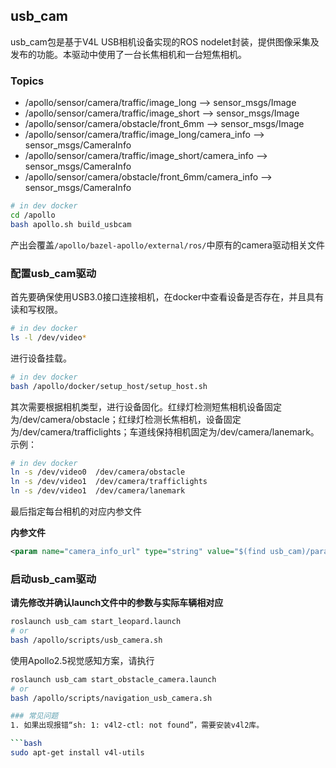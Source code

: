 
## usb_cam
usb_cam包是基于V4L USB相机设备实现的ROS nodelet封装，提供图像采集及发布的功能。本驱动中使用了一台长焦相机和一台短焦相机。

### Topics

* /apollo/sensor/camera/traffic/image_long --> sensor_msgs/Image
* /apollo/sensor/camera/traffic/image_short --> sensor_msgs/Image
* /apollo/sensor/camera/obstacle/front_6mm --> sensor_msgs/Image
* /apollo/sensor/camera/traffic/image_long/camera_info --> sensor_msgs/CameraInfo
* /apollo/sensor/camera/traffic/image_short/camera_info --> sensor_msgs/CameraInfo
* /apollo/sensor/camera/obstacle/front_6mm/camera_info --> sensor_msgs/CameraInfo

```bash
# in dev docker
cd /apollo
bash apollo.sh build_usbcam
```
产出会覆盖`/apollo/bazel-apollo/external/ros/`中原有的camera驱动相关文件

### 配置usb_cam驱动

首先要确保使用USB3.0接口连接相机，在docker中查看设备是否存在，并且具有读和写权限。

```bash
# in dev docker
ls -l /dev/video*
```
进行设备挂载。
```bash 
# in dev docker
bash /apollo/docker/setup_host/setup_host.sh
```

其次需要根据相机类型，进行设备固化。红绿灯检测短焦相机设备固定为/dev/camera/obstacle；红绿灯检测长焦相机，设备固定为/dev/camera/trafficlights；车道线保持相机固定为/dev/camera/lanemark。示例：

```bash
# in dev docker
ln -s /dev/video0  /dev/camera/obstacle
ln -s /dev/video1  /dev/camera/trafficlights
ln -s /dev/video1  /dev/camera/lanemark
```

最后指定每台相机的对应内参文件

**内参文件**
```xml
<param name="camera_info_url" type="string" value="$(find usb_cam)/params/onsemi_traffic_intrinsics.yaml"/>
```

### 启动usb_cam驱动
**请先修改并确认launch文件中的参数与实际车辆相对应**

```bash
roslaunch usb_cam start_leopard.launch
# or
bash /apollo/scripts/usb_camera.sh
```
使用Apollo2.5视觉感知方案，请执行 

```bash
roslaunch usb_cam start_obstacle_camera.launch
# or
bash /apollo/scripts/navigation_usb_camera.sh

### 常见问题
1. 如果出现报错“sh: 1: v4l2-ctl: not found”，需要安装v4l2库。

```bash
sudo apt-get install v4l-utils
```

